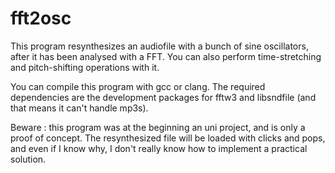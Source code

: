 fft2osc
=======
This program resynthesizes an audiofile with a bunch of sine oscillators, after it has been analysed with a FFT.
You can also perform time-stretching and pitch-shifting operations with it.

You can compile this program with gcc or clang. The required dependencies are the development packages for fftw3 and libsndfile (and that means it can't handle mp3s).

Beware : this program was at the beginning an uni project, and is only a proof of concept.
The resynthesized file will be loaded with clicks and pops, and even if I know why, I don't really know how to implement a practical solution. 

